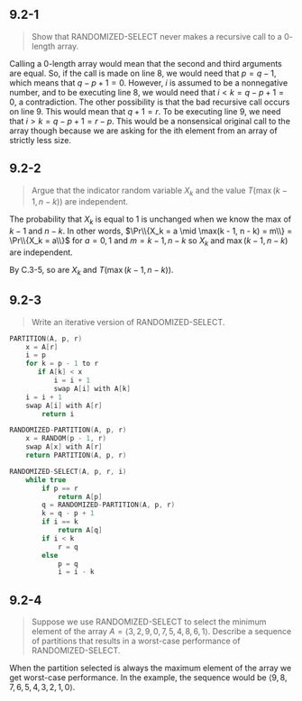 ## 9.2-1

> Show that $\text{RANDOMIZED-SELECT}$ never makes a recursive call to a $0$-length array.

Calling a $0$-length array would mean that the second and third arguments are equal. So, if the call is made on line 8, we would need that $p = q - 1$, which means that $q - p + 1 = 0$.
However, $i$ is assumed to be a nonnegative number, and to be executing line 8, we would need that $i < k = q - p + 1 = 0$, a contradiction. The other possibility is that the bad recursive call occurs on line 9. This would mean that $q + 1 = r$. To be executing line 9, we need that $i > k = q - p + 1 = r - p$. This would be a nonsensical original call to the array though because we are asking for the ith element from an array of strictly less size.

## 9.2-2

> Argue that the indicator random variable $X_k$ and the value $T(\max(k - 1, n - k))$ are independent.

The probability that $X_k$ is equal to $1$ is unchanged when we know the max of $k - 1$ and $n - k$. In other words, $\Pr\\{X_k = a \mid \max(k - 1, n - k) = m\\} = \Pr\\{X_k = a\\}$ for $a = 0, 1$ and $m = k - 1, n - k$ so $X_k$ and $\max(k - 1, n - k)$ are independent.

By C.3-5, so are $X_k$ and $T(\max(k - 1, n - k))$.

## 9.2-3

> Write an iterative version of $\text{RANDOMIZED-SELECT}$.

```cpp
PARTITION(A, p, r)
    x = A[r]
    i = p
    for k = p - 1 to r
       if A[k] < x
           i = i + 1
           swap A[i] with A[k]
    i = i + 1
    swap A[i] with A[r]
        return i
```

```cpp
RANDOMIZED-PARTITION(A, p, r)
    x = RANDOM(p - 1, r)
    swap A[x] with A[r]
    return PARTITION(A, p, r)
```

```cpp
RANDOMIZED-SELECT(A, p, r, i)
    while true
        if p == r
            return A[p]
        q = RANDOMIZED-PARTITION(A, p, r)
        k = q - p + 1
        if i == k
            return A[q]
        if i < k
            r = q
        else
            p = q
            i = i - k
```

## 9.2-4

> Suppose we use $\text{RANDOMIZED-SELECT}$ to select the minimum element of the array $A = \langle 3, 2, 9, 0, 7, 5, 4, 8, 6, 1 \rangle$. Describe a sequence of partitions that results in a worst-case performance of $\text{RANDOMIZED-SELECT}$.

When the partition selected is always the maximum element of the array we get worst-case performance. In the example, the sequence would be $\langle 9, 8, 7, 6, 5, 4, 3, 2, 1, 0 \rangle$.
